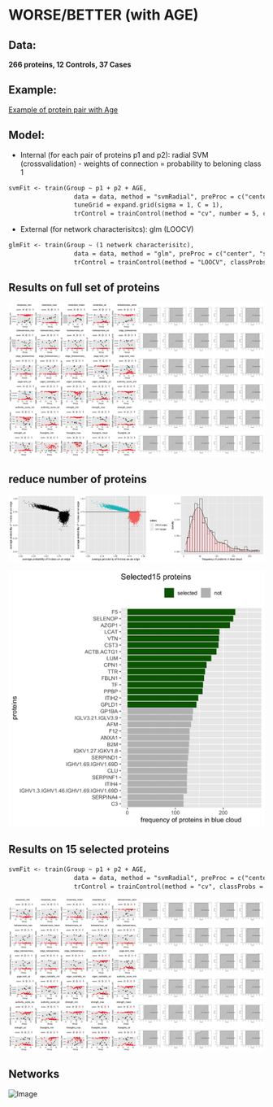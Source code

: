 # WORSE/BETTER (with AGE)
 
## Data: 
 **266 proteins, 12 Controls, 37 Cases**

## Example:
[Example of protein pair with Age](https://tatiananazarenko.github.io/Parenclitic_Classification/ex1.html)

## Model:
 - Internal (for each pair of proteins p1 and p2): radial SVM (crossvalidation) - weights of connection = probability to beloning class 1
 ```markdown
 svmFit <- train(Group ~ p1 + p2 + AGE,
                   data = data, method = "svmRadial", preProc = c("center", "scale"),metric = "ROC",
                   tuneGrid = expand.grid(sigma = 1, C = 1),
                   trControl = trainControl(method = "cv", number = 5, classProbs = TRUE, summaryFunction = twoClassSummary))
 ```
 - External (for network characterisitcs): glm (LOOCV)
 ```markdown
 glmFit <- train(Group ~ (1 network characterisitc),
                   data = data, method = "glm", preProc = c("center", "scale"), metric = "ROC",
                   trControl = trainControl(method = "LOOCV", classProbs = TRUE, summaryFunction = twoClassSummary))
 ```
 
## Results on full set of proteins
![Image](/docs/WA_1.jpg)
## reduce number of proteins
![Image](/docs/WA_2.jpg)

![Image](/docs/WA_3.jpg)
## Results on 15 selected proteins
 ```markdown
 svmFit <- train(Group ~ p1 + p2 + AGE,
                   data = data, method = "svmRadial", preProc = c("center", "scale"),metric = "ROC",
                   trControl = trainControl(method = "cv", classProbs = TRUE, summaryFunction = twoClassSummary))
 ```
 
![Image](/docs/WA_4.jpg)
## Networks
![Image](/docs/WA_5.jpg)
